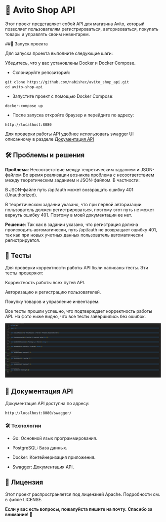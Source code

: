 # 🛒 Avito Shop API
Этот проект представляет собой API для магазина Avito, который позволяет пользователям регистрироваться, авторизоваться, покупать товары и управлять своим инвентарем.

##🚀 Запуск проекта

Для запуска проекта выполните следующие шаги:

Убедитесь, что у вас установлены Docker и Docker Compose.

* Склонируйте репозиторий:

```
git clone https://github.com/nabishec/avito_shop_api.git
cd avito-shop-api
```

* Запустите проект с помощью Docker Compose:

```
docker-compose up
```

* После запуска откройте браузер и перейдите по адресу:

```
http://localhost:8080
```

Для проверки работы API удобнее использовать swagger UI 
описанному в разделе [Документация API](#-документация-api)
## 🛠 Проблемы и решения

**Проблема**: Несоответствие между теоретическим заданием и JSON-файлом
Во время реализации возникла проблема с несоответствием между теоретическим заданием и JSON-файлом. В частности:

В JSON-файле путь /api/auth может возвращать ошибку 401 (Unauthorized).

В теоретическом задании указано, что при первой авторизации пользователь должен регистрироваться, поэтому этот путь не может вернуть ошибку 401. Поэтому в моей документации ее нет.

**Решение**:
Так как в задании указано, что регистрация должна происходить автоматически, путь /api/auth не возвращает ошибку 401, так как при новых учетных данных пользователь автоматически регистрируется.

## 🧪 Тесты
Для проверки корректности работы API были написаны тесты. Эти тесты проверяют:

Корректность работы всех путей API.

Авторизацию и регистрацию пользователей.

Покупку товаров и управление инвентарем.

Все тесты прошли успешно, что подтверждает корректность работы API. На фото ниже видно, что все тесты завершились без ошибок.

![Тесты прошли успешно](image.png)


## 📄 Документация API
Документация API доступна по адресу:


```
http://localhost:8080/swagger/
```

### 🛠 Технологии

* Go: Основной язык программирования.

* PostgreSQL: База данных.

* Docker: Контейнеризация приложения.

* Swagger: Документация API.

## 📜 Лицензия
Этот проект распространяется под лицензией Apache. Подробности см. в файле LICENSE.

**Если у вас есть вопросы, пожалуйста пишите на почту.**
**Спасибо за внимание! 🚀**